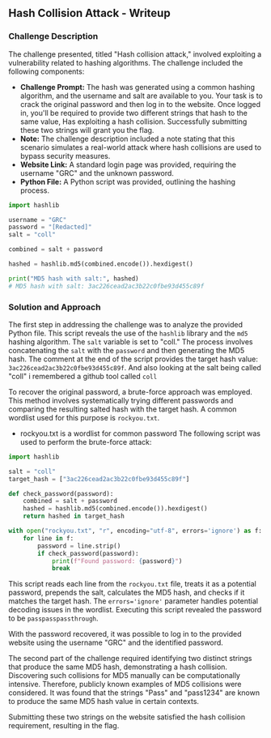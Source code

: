 ## Hash Collision Attack - Writeup

### Challenge Description

The challenge presented, titled "Hash collision attack," involved exploiting a vulnerability related to hashing algorithms. The challenge included the following components:

* **Challenge Prompt:**  The hash was generated using a common hashing algorithm, and the username and salt are available to you. 
Your task is to crack the original password and then log in to the website.
Once logged in, you'll be required to provide two different strings that hash to the same value, Has exploiting a hash collision.
Successfully submitting these two strings will grant you the flag.
* **Note:**  The challenge description included a note stating that this scenario simulates a real-world attack where hash collisions are used to bypass security measures.
* **Website Link:**  A standard login page was provided, requiring the username "GRC" and the unknown password.
* **Python File:** A Python script was provided, outlining the hashing process.

```python
import hashlib

username = "GRC"
password = "[Redacted]"
salt = "coll"

combined = salt + password

hashed = hashlib.md5(combined.encode()).hexdigest()

print("MD5 hash with salt:", hashed)
# MD5 hash with salt: 3ac226cead2ac3b22c0fbe93d455c89f
```

### Solution and Approach

The first step in addressing the challenge was to analyze the provided Python file. This script reveals the use of the `hashlib` library and the `md5` hashing algorithm. The `salt` variable is set to "coll." The process involves concatenating the `salt` with the `password` and then generating the MD5 hash. The comment at the end of the script provides the target hash value: `3ac226cead2ac3b22c0fbe93d455c89f`.
And also looking at the salt being called "coll" i remembered a github tool called ```coll```

To recover the original password, a brute-force approach was employed. This method involves systematically trying different passwords and comparing the resulting salted hash with the target hash. A common wordlist used for this purpose is `rockyou.txt`.
- rockyou.txt is a wordlist for common password
The following script was used to perform the brute-force attack:

```python
import hashlib

salt = "coll"
target_hash = ["3ac226cead2ac3b22c0fbe93d455c89f"]

def check_password(password):
    combined = salt + password
    hashed = hashlib.md5(combined.encode()).hexdigest()
    return hashed in target_hash

with open("rockyou.txt", "r", encoding="utf-8", errors='ignore') as f:
    for line in f:
        password = line.strip()
        if check_password(password):
            print(f"Found password: {password}")
            break
```

This script reads each line from the `rockyou.txt` file, treats it as a potential password, prepends the salt, calculates the MD5 hash, and checks if it matches the target hash. The `errors='ignore'` parameter handles potential decoding issues in the wordlist. Executing this script revealed the password to be `passpasspassthrough`.

With the password recovered, it was possible to log in to the provided website using the username "GRC" and the identified password.

The second part of the challenge required identifying two distinct strings that produce the same MD5 hash, demonstrating a hash collision. Discovering such collisions for MD5 manually can be computationally intensive. Therefore, publicly known examples of MD5 collisions were considered. It was found that the strings "Pass" and "pass1234" are known to produce the same MD5 hash value in certain contexts.

Submitting these two strings on the website satisfied the hash collision requirement, resulting in the flag.
